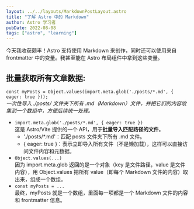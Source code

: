 ```yaml
---
layout: ../../layouts/MarkdownPostLayout.astro
title: "了解 Astro 中的 Markdown"
author: Astro 学习者
pubDate: 2022-08-08
tags: ["astro", "learning"]
---
```

今天我收获颇丰！Astro 支持使用 Markdown 来创作，同时还可以使用来自 frontmatter 中的变量。我甚至能在 Astro 布局组件中拿到这些变量。

## 批量获取所有文章数据:
`const myPosts = Object.values(import.meta.glob('./posts/*.md', { eager: true }));`\
_一次性导入 ./posts/ 文件夹下所有 .md（Markdown）文件，并把它们的内容收集到一个数组中，方便后续统一处理。_

- `import.meta.glob('./posts/*.md', { eager: true })`\
这是 Astro/Vite 提供的一个 API，用于**批量导入匹配路径的文件**。
  - './posts/*.md'：匹配 posts 文件夹下所有 .md 文件。
  - { eager: true }：表示立即导入所有文件（不是懒加载），这样可以直接访问文件内容和元数据。
- `Object.values(...)` \
因为 import.meta.glob 返回的是一个对象（key 是文件路径，value 是文件内容），用 Object.values 把所有 value（即每个 Markdown 文件的内容）取出来，组成一个数组。
- `const myPosts = ...`\
最终，myPosts 就是一个数组，里面每一项都是一个 Markdown 文件的内容和 frontmatter 信息。